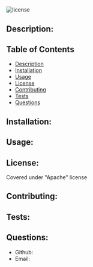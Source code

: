 # 

![license](https://img.shields.io/badge/license-Apache-blue)

## Description:


## Table of Contents 
- [Description](#description)
- [Installation](#installation)
- [Usage](#usage)
- [License](#license)
- [Contributing](#contributing)
- [Tests](#tests)
- [Questions](#questions)

## Installation:


## Usage:


## License: 
Covered under "Apache" license

## Contributing:


## Tests:


## Questions:
- Github: [](https://github.com/)
- Email:  